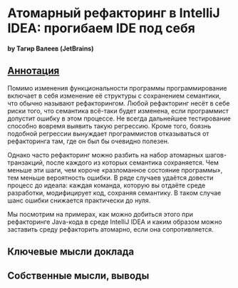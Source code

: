 # Атомарный рефакторинг в IntelliJ IDEA: прогибаем IDE под себя
#### by Тагир Валеев (JetBrains)

## [Аннотация](https://jpoint.ru/talks/4ltyzdxqzmpeofbgkld7ns/)
Помимо изменения функциональности программы программирование включает в себя изменение её структуры с сохранением семантики, что обычно называют рефакторингом. Любой рефакторинг несёт в себе риски того, что семантика всё-таки будет изменена, если программист допустит ошибку в этом процессе. Не всегда дальнейшее тестирование способно вовремя выявить такую регрессию. Кроме того, боязнь подобной регрессии вынуждает программистов отказываться от рефакторинга там, где он был бы очевидно полезен.

Однако часто рефакторинг можно разбить на набор атомарных шагов-транзакций, после каждого из которых семантика сохраняется. Чем меньше эти шаги, чем короче «разломанное состояние программы», тем меньше вероятность ошибки. В ряде случаев удаётся довести процесс до идеала: каждая команда, которую вы отдаёте среде разработки, модифицирует код, сохраняя семантику. В таком случае шанс ошибки снижается практически до нуля.

Мы посмотрим на примерах, как можно добиться этого при рефакторинге Java-кода в среде IntelliJ IDEA и каким образом можно заставить среду рефакторить атомарно, если она сопротивляется.

## Ключевые мысли доклада

## Собственные мысли, выводы
